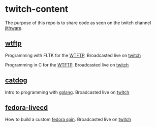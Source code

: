 # twitch-content
The purpose of this repo is to share code as seen on the twitch channel [jithware](https://www.twitch.tv/jithware).

## [wtftp](https://github.com/jithware/wtftp)
Programming with FLTK for the [WTFTP](https://github.com/jithware/wtftp). Broadcasted live on [twitch](https://www.twitch.tv/videos/521821868)

Programming in C for the [WTFTP](https://github.com/jithware/wtftp). Broadcasted live on [twitch](https://www.twitch.tv/videos/520025016)

## [catdog](./catdog)
Intro to programming with [golang](https://golang.org/doc/code.html). Broadcasted live on [twitch](https://youtu.be/kyWyz3_7IMc)

## [fedora-livecd](./fedora-livecd)
How to build a custom [fedora spin](https://spins.fedoraproject.org/). Broadcasted live on [twitch](https://youtu.be/RekbUKsJZ_k)